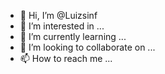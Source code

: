 - 👋 Hi, I’m @Luizsinf
- 👀 I’m interested in ...
- 🌱 I’m currently learning ...
- 💞️ I’m looking to collaborate on ...
- 📫 How to reach me ...

<!---
Luizsinf/Luizsinf is a ✨ special ✨ repository because its `README.md` (this file) appears on your GitHub profile.
You can click the Preview link to take a look at your changes.
--->
